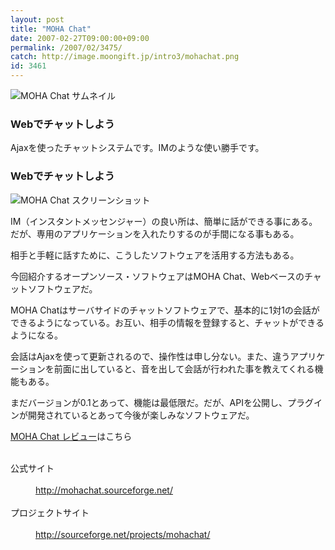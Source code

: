 ```yaml
---
layout: post
title: "MOHA Chat"
date: 2007-02-27T09:00:00+09:00
permalink: /2007/02/3475/
catch: http://image.moongift.jp/intro3/mohachat.png
id: 3461
---
```

 ![MOHA Chat サムネイル](http://image.moongift.jp/intro3/mohachat.t.png "MOHA Chat サムネイル")
  

### Webでチャットしよう
  
Ajaxを使ったチャットシステムです。IMのような使い勝手です。  
<!--more-->  

### Webでチャットしよう
  

![MOHA Chat スクリーンショット](http://image.moongift.jp/intro3/mohachat.png "MOHA Chat スクリーンショット")

  

IM（インスタントメッセンジャー）の良い所は、簡単に話ができる事にある。だが、専用のアプリケーションを入れたりするのが手間になる事もある。

  

相手と手軽に話すために、こうしたソフトウェアを活用する方法もある。

  

今回紹介するオープンソース・ソフトウェアはMOHA Chat、Webベースのチャットソフトウェアだ。

  

MOHA Chatはサーバサイドのチャットソフトウェアで、基本的に1対1の会話ができるようになっている。お互い、相手の情報を登録すると、チャットができるようになる。

  

会話はAjaxを使って更新されるので、操作性は申し分ない。また、違うアプリケーションを前面に出していると、音を出して会話が行われた事を教えてくれる機能もある。

  

まだバージョンが0.1とあって、機能は最低限だ。だが、APIを公開し、プラグインが開発されているとあって今後が楽しみなソフトウェアだ。

  

[MOHA Chat レビュー](http://oss.moongift.jp/review/i-3480.html)はこちら

  
<dl>
<br><dt>公式サイト</dt>
<br><dd><a href="http://mohachat.sourceforge.net/" target="_blank">http://mohachat.sourceforge.net/</a></dd>
<br><dt>プロジェクトサイト</dt>
<br><dd><a href="http://sourceforge.net/projects/mohachat/" target="_blank">http://sourceforge.net/projects/mohachat/</a></dd>
<br>
</dl>